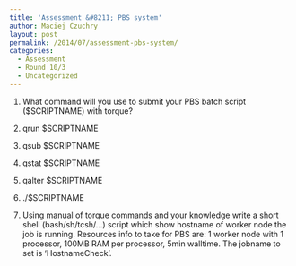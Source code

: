 ```yaml
---
title: 'Assessment &#8211; PBS system'
author: Maciej Czuchry
layout: post
permalink: /2014/07/assessment-pbs-system/
categories:
  - Assessment
  - Round 10/3
  - Uncategorized
---
```

1. What command will you use to submit your PBS batch script ($SCRIPTNAME) with torque?

1.  qrun $SCRIPTNAME
2.  qsub $SCRIPTNAME
3.  qstat $SCRIPTNAME
4.  qalter $SCRIPTNAME
5.  ./$SCRIPTNAME

2. Using manual of torque commands and your knowledge write a short shell (bash/sh/tcsh/&#8230;) script which show hostname of worker node the job is running. Resources info to take for PBS are: 1 worker node with 1 processor, 100MB RAM per processor, 5min walltime. The jobname to set is &#8216;HostnameCheck&#8217;.